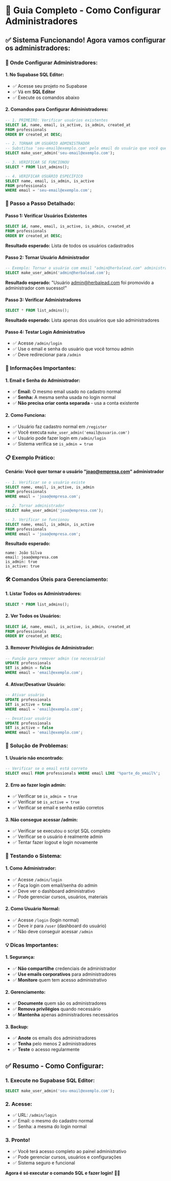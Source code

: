 # 🔐 Guia Completo - Como Configurar Administradores

## ✅ **Sistema Funcionando! Agora vamos configurar os administradores:**

### **📧 Onde Configurar Administradores:**

#### **1. No Supabase SQL Editor:**
- ✅ Acesse seu projeto no Supabase
- ✅ Vá em **SQL Editor**
- ✅ Execute os comandos abaixo

#### **2. Comandos para Configurar Administradores:**

```sql
-- 1. PRIMEIRO: Verificar usuários existentes
SELECT id, name, email, is_active, is_admin, created_at 
FROM professionals 
ORDER BY created_at DESC;

-- 2. TORNAR UM USUÁRIO ADMINISTRADOR
-- Substitua 'seu-email@exemplo.com' pelo email do usuário que você quer tornar admin
SELECT make_user_admin('seu-email@exemplo.com');

-- 3. VERIFICAR SE FUNCIONOU
SELECT * FROM list_admins();

-- 4. VERIFICAR USUÁRIO ESPECÍFICO
SELECT name, email, is_admin, is_active 
FROM professionals 
WHERE email = 'seu-email@exemplo.com';
```

### **🎯 Passo a Passo Detalhado:**

#### **Passo 1: Verificar Usuários Existentes**
```sql
SELECT id, name, email, is_active, is_admin, created_at 
FROM professionals 
ORDER BY created_at DESC;
```
**Resultado esperado:** Lista de todos os usuários cadastrados

#### **Passo 2: Tornar Usuário Administrador**
```sql
-- Exemplo: Tornar o usuário com email "admin@herbalead.com" administrador
SELECT make_user_admin('admin@herbalead.com');
```
**Resultado esperado:** "Usuário admin@herbalead.com foi promovido a administrador com sucesso!"

#### **Passo 3: Verificar Administradores**
```sql
SELECT * FROM list_admins();
```
**Resultado esperado:** Lista apenas dos usuários que são administradores

#### **Passo 4: Testar Login Administrativo**
- ✅ Acesse `/admin/login`
- ✅ Use o email e senha do usuário que você tornou admin
- ✅ Deve redirecionar para `/admin`

### **🔑 Informações Importantes:**

#### **1. Email e Senha do Administrador:**
- ✅ **Email:** O mesmo email usado no cadastro normal
- ✅ **Senha:** A mesma senha usada no login normal
- ✅ **Não precisa criar conta separada** - usa a conta existente

#### **2. Como Funciona:**
- ✅ Usuário faz cadastro normal em `/register`
- ✅ Você executa `make_user_admin('email@usuario.com')`
- ✅ Usuário pode fazer login em `/admin/login`
- ✅ Sistema verifica se `is_admin = true`

### **📋 Exemplo Prático:**

#### **Cenário: Você quer tornar o usuário "joao@empresa.com" administrador**

```sql
-- 1. Verificar se o usuário existe
SELECT name, email, is_active, is_admin 
FROM professionals 
WHERE email = 'joao@empresa.com';

-- 2. Tornar administrador
SELECT make_user_admin('joao@empresa.com');

-- 3. Verificar se funcionou
SELECT name, email, is_admin, is_active 
FROM professionals 
WHERE email = 'joao@empresa.com';
```

**Resultado esperado:**
```
name: João Silva
email: joao@empresa.com
is_admin: true
is_active: true
```

### **🛠️ Comandos Úteis para Gerenciamento:**

#### **1. Listar Todos os Administradores:**
```sql
SELECT * FROM list_admins();
```

#### **2. Ver Todos os Usuários:**
```sql
SELECT id, name, email, is_active, is_admin, created_at 
FROM professionals 
ORDER BY created_at DESC;
```

#### **3. Remover Privilégios de Administrador:**
```sql
-- Função para remover admin (se necessário)
UPDATE professionals 
SET is_admin = false 
WHERE email = 'email@exemplo.com';
```

#### **4. Ativar/Desativar Usuário:**
```sql
-- Ativar usuário
UPDATE professionals 
SET is_active = true 
WHERE email = 'email@exemplo.com';

-- Desativar usuário
UPDATE professionals 
SET is_active = false 
WHERE email = 'email@exemplo.com';
```

### **🚨 Solução de Problemas:**

#### **1. Usuário não encontrado:**
```sql
-- Verificar se o email está correto
SELECT email FROM professionals WHERE email LIKE '%parte_do_email%';
```

#### **2. Erro ao fazer login admin:**
- ✅ Verificar se `is_admin = true`
- ✅ Verificar se `is_active = true`
- ✅ Verificar se email e senha estão corretos

#### **3. Não consegue acessar /admin:**
- ✅ Verificar se executou o script SQL completo
- ✅ Verificar se o usuário é realmente admin
- ✅ Tentar fazer logout e login novamente

### **📱 Testando o Sistema:**

#### **1. Como Administrador:**
- ✅ Acesse `/admin/login`
- ✅ Faça login com email/senha do admin
- ✅ Deve ver o dashboard administrativo
- ✅ Pode gerenciar cursos, usuários, materiais

#### **2. Como Usuário Normal:**
- ✅ Acesse `/login` (login normal)
- ✅ Deve ir para `/user` (dashboard do usuário)
- ✅ Não deve conseguir acessar `/admin`

### **💡 Dicas Importantes:**

#### **1. Segurança:**
- ✅ **Não compartilhe** credenciais de administrador
- ✅ **Use emails corporativos** para administradores
- ✅ **Monitore** quem tem acesso administrativo

#### **2. Gerenciamento:**
- ✅ **Documente** quem são os administradores
- ✅ **Remova privilégios** quando necessário
- ✅ **Mantenha** apenas administradores necessários

#### **3. Backup:**
- ✅ **Anote** os emails dos administradores
- ✅ **Tenha** pelo menos 2 administradores
- ✅ **Teste** o acesso regularmente

## ✅ **Resumo - Como Configurar:**

### **1. Execute no Supabase SQL Editor:**
```sql
SELECT make_user_admin('seu-email@exemplo.com');
```

### **2. Acesse:**
- ✅ URL: `/admin/login`
- ✅ Email: o mesmo do cadastro normal
- ✅ Senha: a mesma do login normal

### **3. Pronto!**
- ✅ Você terá acesso completo ao painel administrativo
- ✅ Pode gerenciar cursos, usuários e configurações
- ✅ Sistema seguro e funcional

**Agora é só executar o comando SQL e fazer login!** 🎯✨
